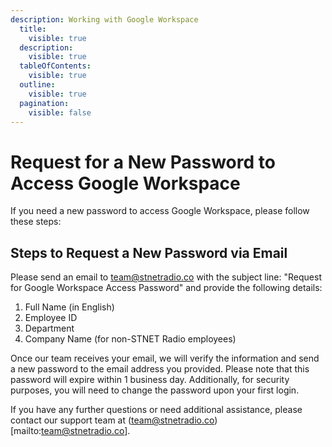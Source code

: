 ```yaml
---
description: Working with Google Workspace
  title:
    visible: true
  description:
    visible: true
  tableOfContents:
    visible: true
  outline:
    visible: true
  pagination:
    visible: false
---
```


# Request for a New Password to Access Google Workspace

If you need a new password to access Google Workspace, please follow these steps:

## Steps to Request a New Password via Email

Please send an email to team@stnetradio.co with the subject line: "Request for Google Workspace Access Password" and provide the following details:

1. Full Name (in English)
2. Employee ID
3. Department
4. Company Name (for non-STNET Radio employees)

Once our team receives your email, we will verify the information and send a new password to the email address you provided. Please note that this password will expire within 1 business day. Additionally, for security purposes, you will need to change the password upon your first login.

If you have any further questions or need additional assistance, please contact our support team at (team@stnetradio.co)[mailto:team@stnetradio.co].